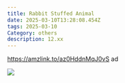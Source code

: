 ```yaml
---
title: Rabbit Stuffed Animal
date: 2025-03-10T13:28:08.454Z
tags: 2025-03-10
Category: others
description: 12.xx
---
```

https://amzlink.to/az0HddnMqJ0vS  ad <!--StartFragment-->

![](https://m.media-amazon.com/images/I/81LvxmCNCUL._AC_SL1500_.jpg)

<!--EndFragment-->